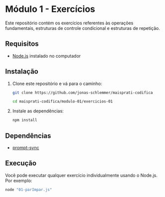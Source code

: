 # Módulo 1 - Exercícios

Este repositório contém os exercícios referentes às operações fundamentais, estruturas de controle condicional e estruturas de repetição.

## Requisitos

-   [Node.js](https://nodejs.org/) instalado no computador

## Instalação

1. Clone este repositório e vá para o caminho:

    ```bash
    git clone https://github.com/jonas-schlemmer/maisprati-codifica
    ```
    ```bash
    cd maisprati-codifica/modulo-01/exercicios-01
    ```

2. Instale as dependências:

    ```bash
    npm install
    ```

## Dependências

-   [prompt-sync](https://www.npmjs.com/package/prompt-sync)

## Execução

Você pode executar qualquer exercício individualmente usando o Node.js.
Por exemplo:

```bash
node "01-parImpar.js"
```

